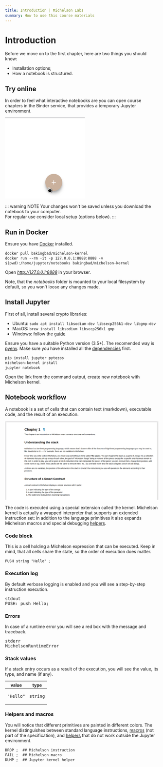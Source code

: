 ```yaml
---
title: Introduction | Michelson Labs
summary: How to use this course materials
---
```


# Introduction
Before we move on to the first chapter, here are two things you should know:
* Installation options;
* How a notebook is structured.

## Try online
In order to feel what interactive notebooks are you can open course chapters in the Binder service, that provides a temporary Jupyter environment.

![Open in Binder](./.vuepress/public/binder.gif)

::: warning NOTE
Your changes won't be saved unless you download the notebook to your computer.  
For regular use consider local setup (options below).
:::

## Run in Docker

Ensure you have [Docker](https://docs.docker.com/get-docker/) installed.

```
docker pull bakingbad/michelson-kernel
docker run --rm -it -p 127.0.0.1:8888:8888 -v $(pwd):/home/jupyter/notebooks bakingbad/michelson-kernel
```

Open _http://127.0.0.1:8888_ in your browser.  

Note, that the _notebooks_ folder is mounted to your local filesystem by default, so you won't loose any changes made.

## Install Jupyter

First of all, install several crypto libraries:
* Ubuntu: `sudo apt install libsodium-dev libsecp256k1-dev libgmp-dev`
* MacOS: `brew install libsodium libsecp256k1 gmp`
* Windows: follow the [guide](https://github.com/baking-bad/pytezos#windows)

Ensure you have a suitable Python version (3.5+). 
The recomended way is [pyenv](https://github.com/pyenv/pyenv-installer).
Make sure you have installed all the [dependencies](https://github.com/pyenv/pyenv/wiki/Common-build-problems) first.

```
pip install jupyter pytezos
michelson-kernel install
jupyter notebook
```

Open the link from the command output, create new notebook with Michelson kernel.

## Notebook workflow

A notebook is a set of cells that can contain text (markdown), executable code, and the result of an execution.

![Notebook](./.vuepress/public/notebook.gif)

The code is executed using a special extension called the kernel. Michelson kernel is actually a wrapped interpreter that supports an extended instruction set: in addition to the language primitives it also expands Michelson macros and special debugging [helpers](/chapters/99).

### Code block
This is a cell holding a Michelson expression that can be executed. Keep in mind, that all cells share the state, so the order of execution does matter.

```Michelson
PUSH string "Hello" ;
```

### Execution log
By default verbose logging is enabled and you will see a step-by-step instruction execution.

<div class="stdout">
    <pre><span class="stream-name">stdout</span><br/>PUSH: push Hello;</pre>
</div>

### Errors
In case of a runtime error you will see a red box with the message and traceback.

<div class="stderr">
    <pre><span class="stream-name">stderr</span><br/>MichelsonRuntimeError</pre>
</div>

### Stack values
If a stack entry occurs as a result of the execution, you will see the value, its type, and name (if any).

<div class="embedded-html">
<table>
<thead>
<tr><th>value                                             </th><th>type                                       </th></tr>
</thead>
<tbody>
<tr><td><pre style="text-align: left;">"Hello"</pre></td><td><pre style="text-align: left;">string</pre></td></tr>
</tbody>
</table>
</div>

### Helpers and macros
You will notice that different primitives are painted in different colors. The kernel distinguishes between standard language instructions, [macros](https://tezos.gitlab.io/whitedoc/michelson.html#macros) (not part of the specification), and [helpers](/chapters/99) that do not work outside the Jupyter environment.

```Michelson
DROP ;  ## Michelson instruction
FAIL ;  ## Michelson macro
DUMP ;  ## Jupyter kernel helper
```
